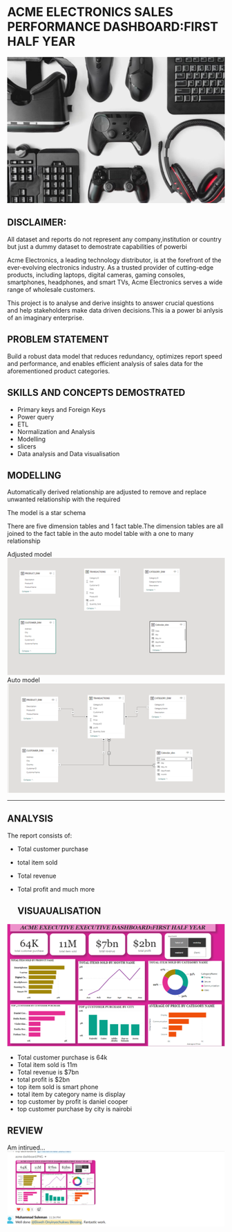 # ACME ELECTRONICS SALES PERFORMANCE DASHBOARD:FIRST HALF YEAR
![](GAMING.jpg)

 ## DISCLAIMER:
All dataset and reports do not represent any company,institution or country but just a dummy dataset to demostrate capabilities of powerbi

Acme Electronics, a leading technology distributor, is at the forefront of the ever-evolving  electronics industry. As a trusted provider of cutting-edge products, including laptops, digital  cameras, gaming consoles, smartphones, headphones, and smart TVs, Acme Electronics serves a  wide range of wholesale customers.

This project is to analyse and derive insights to answer crucial questions and help stakeholders make data driven decisions.This ia a power bi anlysis of an imaginary enterprise.

 ## PROBLEM STATEMENT
Build a robust data model that reduces redundancy, optimizes report speed and performance, and enables efficient analysis of sales data for the aforementioned product categories. 
## SKILLS AND CONCEPTS DEMOSTRATED
- Primary keys and Foreign Keys 
- Power query
- ETL
- Normalization and Analysis 
- Modelling
- slicers
- Data analysis and Data visualisation

## MODELLING
  Automatically derived relationship are adjusted to remove and replace unwanted relationship with the required
  
  The model is a star schema
  
  There are five dimension tables and 1 fact table.The dimension tables are all joined to the fact table in the auto model table with a one to many relationship
  
 Adjusted model ![](NOT.PNG) 
 Auto model![](DONE.PNG)
____________________________________

## ANALYSIS
  The report consists of:
- Total customer purchase
- total item sold
- Total revenue
- Total profit and much more

  ## VISUAUALISATION
![](ACME.PNG)
   - Total customer purchase is 64k
  - Total item sold is 11m
  - Total revenue is $7bn
  - total profit is $2bn
  - top item sold is smart phone
  - total item by category name is display
  - top customer by profit is daniel cooper
  - top customer purchase by city is nairobi

  ## REVIEW
  Am intirued...
  ![](WORK.PNG)
